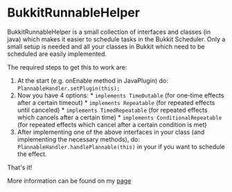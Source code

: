 # BukkitRunnableHelper

BukkitRunnableHelper is a small collection of interfaces and classes (in java) which makes it easier to schedule tasks in the Bukkit Scheduler. Only a small setup is needed and all your classes in Bukkit which need to be scheduled are easily implemented.

The required steps to get this to work are:

  1. At the start (e.g. onEnable method in JavaPlugin) do: ```PlannableHandler.setPlugin(this);```
  2. Now you have 4 options:
    * ```implements TimeOutable``` (for one-time effects after a certain timeout)
    * ```implements Repeatable``` (for repeated effects until canceled)
    * ```implements TimedRepeatable``` (for repeated effects which cancels after a certain time)
    * ```implements ConditionalRepeatable``` (for repeated effects which cancel after a certain condition is met)
  3. After implementing one of the above interfaces in your class (and implementing the necessary methods), do: ```PlannableHandler.handlePlannable(this)``` in your if you want to schedule the effect.
  
  That's it!
  
  More information can be found on my [page](pieter2406.github.io)

